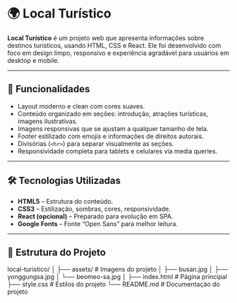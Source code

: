 # 🌍 Local Turístico

**Local Turístico** é um projeto web que apresenta informações sobre destinos turísticos, usando HTML, CSS e React. Ele foi desenvolvido com foco em design limpo, responsivo e experiência agradável para usuários em desktop e mobile.

---

## 📌 Funcionalidades

- Layout moderno e clean com cores suaves.  
- Conteúdo organizado em seções: introdução, atrações turísticas, imagens ilustrativas.  
- Imagens responsivas que se ajustam a qualquer tamanho de tela.  
- Footer estilizado com emojis e informações de direitos autorais.  
- Divisórias (`<hr>`) para separar visualmente as seções.  
- Responsividade completa para tablets e celulares via media queries.

---

## 🛠 Tecnologias Utilizadas

- **HTML5** – Estrutura do conteúdo.  
- **CSS3** – Estilização, sombras, cores, responsividade.  
- **React (opcional)** – Preparado para evolução em SPA.  
- **Google Fonts** – Fonte “Open Sans” para melhor leitura.

---

## 🎨 Estrutura do Projeto

local-turistico/
│
├── assets/ # Imagens do projeto
│ ├── busan.jpg
│ ├── yonggungsa.jpg
│ └── beomeo-sa.jpg
│
├── index.html # Página principal
├── style.css # Estilos do projeto
└── README.md # Documentação do projeto
